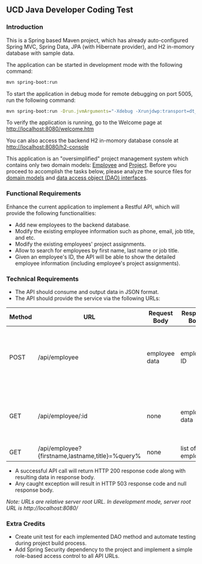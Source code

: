 UCD Java Developer Coding Test
------------------------------


### Introduction

This is a Spring based Maven project, which has already auto-configured Spring MVC, Spring Data, JPA (with Hibernate provider), and H2 in-momory database with sample data.

The application can be started in development mode with the following command:

```bash
mvn spring-boot:run
```

To start the application in debug mode for remote debugging on port 5005, run the following command: 

```bash
mvn spring-boot:run -Drun.jvmArguments="-Xdebug -Xrunjdwp:transport=dt_socket,server=y,suspend=n,address=5005"
```

To verify the application is running, go to the Welcome page at [http://localhost:8080/welcome.htm](http://localhost:8080/welcome.htm)

You can also access the backend H2 in-momory database console at [http://localhost:8080/h2-console](http://localhost:8080/h2-console)

This application is an "oversimplified" project management system which contains only two domain models: [Employee](https://github.com/talent-seeker/java-interview/blob/development/src/main/java/edu/ucdavis/afs/model/Employee.java) and [Project](https://github.com/talent-seeker/java-interview/blob/development/src/main/java/edu/ucdavis/afs/model/Project.java). Before you proceed to accomplish the tasks below, please analyze the source files for [domain models](https://github.com/talent-seeker/java-interview/tree/development/src/main/java/edu/ucdavis/afs/model) and [data access object (DAO) interfaces](https://github.com/talent-seeker/java-interview/tree/development/src/main/java/edu/ucdavis/afs/dao).


### Functional Requirements

Enhance the current application to implement a Restful API, which will provide the following functionalities:

* Add new employees to the backend database.
* Modify the existing employee information such as phone, email, job title, and etc.
* Modify the existing employees' project assignments.
* Allow to search for employees by first name, last name or job title.
* Given an employee's ID, the API will be able to show the detailed employee information (including employee's project assignments).


### Technical Requirements

* The API should consume and output data in JSON format.
* The API should provide the service via the following URLs:

Method | URL  |  Request Body  |  Response Body  |  Functionality
---    | ---  |  ---           |  ---            |  ---
POST   | /api/employee | employee data | employee ID | Save new/existing employee information with or without project assignments
GET    | /api/employee/:id | none | employee data | Get detailed information (including project assignments) for one employee
GET    | /api/employee?{firstname,lastname,title}=%query% | none | list of employees | Search for employees

* A successful API call will return HTTP 200 response code along with resulting data in response body.
* Any caught exception will result in HTTP 503 response code and null response body.

*Note: URLs are relative server root URL. In development mode, server root URL is http://localhost:8080/*


### Extra Credits

* Create unit test for each implemented DAO method and automate testing during project build process.
* Add Spring Security dependency to the project and implement a simple role-based access control to all API URLs.

